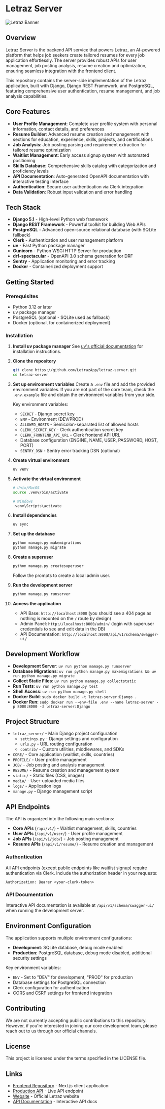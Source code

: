 # Letraz Server

![Letraz Banner](https://i.imgur.com/pLMcA9a.png)

## Overview

Letraz Server is the backend API service that powers Letraz, an AI-powered platform that helps job seekers create tailored resumes for every job application effortlessly. The server provides robust APIs for user management, job posting analysis, resume creation and optimization, ensuring seamless integration with the frontend client.

This repository contains the server-side implementation of the Letraz application, built with Django, Django REST Framework, and PostgreSQL, featuring comprehensive user authentication, resume management, and job analysis capabilities.

## Core Features

* **User Profile Management**: Complete user profile system with personal information, contact details, and preferences
* **Resume Builder**: Advanced resume creation and management with sections for education, experience, skills, projects, and certifications
* **Job Analysis**: Job posting parsing and requirement extraction for tailored resume optimization
* **Waitlist Management**: Early access signup system with automated positioning
* **Skills Database**: Comprehensive skills catalog with categorization and proficiency levels
* **API Documentation**: Auto-generated OpenAPI documentation with interactive testing interface
* **Authentication**: Secure user authentication via Clerk integration
* **Data Validation**: Robust input validation and error handling

## Tech Stack

* **Django 5.1** - High-level Python web framework
* **Django REST Framework** - Powerful toolkit for building Web APIs
* **PostgreSQL** - Advanced open-source relational database (with SQLite fallback)
* **Clerk** - Authentication and user management platform
* **uv** - Fast Python package manager
* **Gunicorn** - Python WSGI HTTP Server for production
* **drf-spectacular** - OpenAPI 3.0 schema generation for DRF
* **Sentry** - Application monitoring and error tracking
* **Docker** - Containerized deployment support

## Getting Started

### Prerequisites

* Python 3.12 or later
* uv package manager
* PostgreSQL (optional - SQLite used as fallback)
* Docker (optional, for containerized deployment)

### Installation

1. **Install uv package manager**
   See [uv's official documentation](https://docs.astral.sh/uv/) for installation instructions.

2. **Clone the repository**
   ```bash
   git clone https://github.com/LetrazApp/letraz-server.git
   cd letraz-server
   ```

3. **Set up environment variables**
   Create a `.env` file and add the provided environment variables. If you are not part of the core team, check the `.env.example` file and obtain the environment variables from your side.
   
   Key environment variables:
   - `SECRET` - Django secret key
   - `ENV` - Environment (DEV/PROD)
   - `ALLOWED_HOSTS` - Semicolon-separated list of allowed hosts
   - `CLERK_SECRET_KEY` - Clerk authentication secret key
   - `CLERK_FRONTEND_API_URL` - Clerk frontend API URL
   - Database configuration (ENGINE, NAME, USER, PASSWORD, HOST, PORT)
   - `SENTRY_DSN` - Sentry error tracking DSN (optional)

4. **Create virtual environment**
   ```bash
   uv venv
   ```

5. **Activate the virtual environment**
   ```bash
   # Unix/MacOS
   source .venv/bin/activate
   
   # Windows
   .venv\Scripts\activate
   ```

6. **Install dependencies**
   ```bash
   uv sync
   ```

7. **Set up the database**
   ```bash
   python manage.py makemigrations
   python manage.py migrate
   ```

8. **Create a superuser**
   ```bash
   python manage.py createsuperuser
   ```
   Follow the prompts to create a local admin user.

9. **Run the development server**
   ```bash
   python manage.py runserver
   ```

10. **Access the application**
    - API Base: `http://localhost:8000` (you should see a 404 page as nothing is mounted on the `/` route by design)
    - Admin Panel: `http://localhost:8000/admin/` (login with superuser credentials to see and edit data in the DB)
    - API Documentation: `http://localhost:8000/api/v1/schema/swagger-ui/`

## Development Workflow

* **Development Server**: `uv run python manage.py runserver`
* **Database Migrations**: `uv run python manage.py makemigrations && uv run python manage.py migrate`
* **Collect Static Files**: `uv run python manage.py collectstatic`
* **Run Tests**: `uv run python manage.py test`
* **Shell Access**: `uv run python manage.py shell`
* **Docker Build**: `sudo docker build -t letraz-server:Django .`
* **Docker Run**: `sudo docker run --env-file .env --name letraz-server -p 8000:8000 -d letraz-server:Django`

## Project Structure

* `letraz_server/` - Main Django project configuration
  * `settings.py` - Django settings and configuration
  * `urls.py` - URL routing configuration
  * `contrib/` - Custom utilities, middlewares, and SDKs
* `CORE/` - Core application (waitlist, skills, countries)
* `PROFILE/` - User profile management
* `JOB/` - Job posting and analysis management
* `RESUME/` - Resume creation and management system
* `static/` - Static files (CSS, images)
* `media/` - User-uploaded media files
* `logs/` - Application logs
* `manage.py` - Django management script

## API Endpoints

The API is organized into the following main sections:

* **Core APIs** (`/api/v1/`) - Waitlist management, skills, countries
* **User APIs** (`/api/v1/user/`) - User profile management
* **Job APIs** (`/api/v1/job/`) - Job posting management
* **Resume APIs** (`/api/v1/resume/`) - Resume creation and management

### Authentication

All API endpoints (except public endpoints like waitlist signup) require authentication via Clerk. Include the authorization header in your requests:

```
Authorization: Bearer <your-clerk-token>
```

### API Documentation

Interactive API documentation is available at `/api/v1/schema/swagger-ui/` when running the development server.

## Environment Configuration

The application supports multiple environment configurations:

* **Development**: SQLite database, debug mode enabled
* **Production**: PostgreSQL database, debug mode disabled, additional security settings

Key environment variables:
- `ENV` - Set to "DEV" for development, "PROD" for production
- Database settings for PostgreSQL connection
- Clerk configuration for authentication
- CORS and CSRF settings for frontend integration

## Contributing

We are not currently accepting public contributions to this repository. However, if you're interested in joining our core development team, please reach out to us through our official channels.

## License

This project is licensed under the terms specified in the LICENSE file.

## Links

* [Frontend Repository](https://github.com/pingSubhajit/letraz) - Next.js client application  
* [Production API](https://api.letraz.app/api/v1/) - Live API endpoint
* [Website](https://letraz.app) - Official Letraz website
* [API Documentation](https://api.letraz.app/api/v1/schema/swagger-ui/) - Interactive API docs


